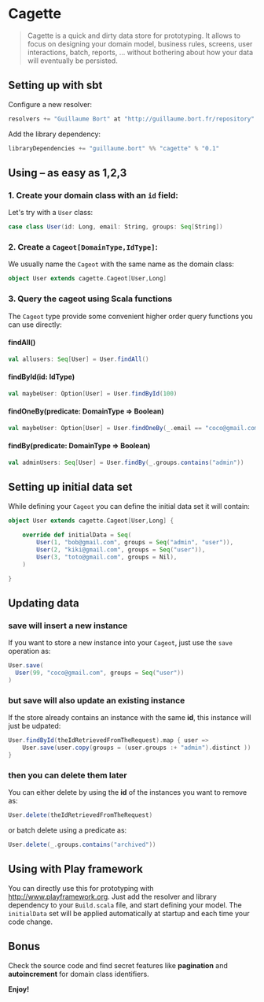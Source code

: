 # Cagette

> Cagette is a quick and dirty data store for prototyping. It allows to focus on designing your domain model, business rules, screens, user interactions, batch, reports, ... without bothering about how your data will eventually be persisted.

## Setting up with sbt

Configure a new resolver:

```scala
resolvers += "Guillaume Bort" at "http://guillaume.bort.fr/repository"
```

Add the library dependency:

```scala
libraryDependencies += "guillaume.bort" %% "cagette" % "0.1"
```

## Using – as easy as 1,2,3

### 1. Create your domain class with an `id` field:

Let's try with a `User` class:

```scala
case class User(id: Long, email: String, groups: Seq[String])
```

### 2. Create a `Cageot[DomainType,IdType]`:

We usually name the `Cageot` with the same name as the domain class:

```scala
object User extends cagette.Cageot[User,Long]
```

### 3. Query the cageot using Scala functions

The `Cageot` type provide some convenient higher order query functions you can use directly:

#### findAll()

```scala
val allusers: Seq[User] = User.findAll()
```

#### findById(id: IdType)

```scala
val maybeUser: Option[User] = User.findById(100)
```

#### findOneBy(predicate: DomainType => Boolean)

```scala
val maybeUser: Option[User] = User.findOneBy(_.email == "coco@gmail.com")
```

#### findBy(predicate: DomainType => Boolean)

```scala
val adminUsers: Seq[User] = User.findBy(_.groups.contains("admin"))
```

## Setting up initial data set

While defining your `Cageot` you can define the initial data set it will contain:

```scala
object User extends cagette.Cageot[User,Long] {
	
	override def initialData = Seq(
		User(1, "bob@gmail.com", groups = Seq("admin", "user")),
		User(2, "kiki@gmail.com", groups = Seq("user")),
		User(3, "toto@gmail.com", groups = Nil),
	)

}
```

## Updating data

### save will insert a new instance

If you want to store a new instance into your `Cageot`, just use the `save` operation as:

```scala
User.save( 
  User(99, "coco@gmail.com", groups = Seq("user")) 
)
```

### but save will also update an existing instance

If the store already contains an instance with the same __id__, this instance will just be udpated:

```scala
User.findById(theIdRetrievedFromTheRequest).map { user =>
	User.save(user.copy(groups = (user.groups :+ "admin").distinct ))
}
```

### then you can delete them later

You can either delete by using the __id__ of the instances you want to remove as:

```scala
User.delete(theIdRetrievedFromTheRequest)
```

or batch delete using a predicate as:

```scala
User.delete(_.groups.contains("archived"))
```

## Using with Play framework

You can directly use this for prototyping with http://www.playframework.org. Just add the resolver and library dependency to your `Build.scala` file, and start defining your model. The `initialData` set will be applied automatically at startup and each time your code change.

## Bonus

Check the source code and find secret features like __pagination__ and __autoincrement__ for domain class identifiers.

__Enjoy!__